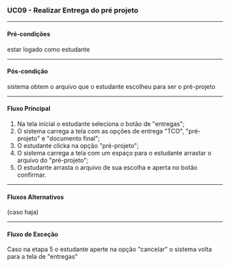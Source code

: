 ### UC09 - Realizar Entrega do pré projeto
---
#### Pré-condições
estar logado como estudante

---
#### Pós-condição
 sistema obtem o arquivo que o estudante escolheu para ser o pré-projeto

---
#### Fluxo Principal
1. Na tela inicial o estudante seleciona o botão de "entregas";
2. O sistema carrega a tela com as opções de entrega "TCO", "pré-projeto" e "documento final";
3. O estudante clicka na opção "pré-projeto";
4. O sistema carrega a tela com um espaço para o estudante arrastar o arquivo do "pré-projeto";
5. O estudante arrasta o arquivo de sua escolha e aperta no botão confirmar.
---
#### Fluxos Alternativos
(caso haja)

---
#### Fluxo de Exceção
Caso na etapa 5 o estudante aperte na opção "cancelar" o sistema volta para a tela de "entregas"
